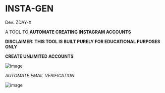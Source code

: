 # INSTA-GEN

Dev: ZDAY-X

A TOOL TO **AUTOMATE CREATING INSTAGRAM ACCOUNTS**



**DISCLAIMER: THIS TOOL IS BUILT PURELY FOR EDUCATIONAL PURPOSES ONLY**

**CREATE UNLIMITED ACCOUNTS**

![image](https://user-images.githubusercontent.com/83881453/149972517-051267c2-7e1b-447b-a5c7-b7bbd78a254c.png)

_AUTOMATE EMAIL VERIFICATION_

![image](https://user-images.githubusercontent.com/83881453/149973054-da2b48f1-8ef6-4cfe-8e20-6cd451e3b6bd.png)
